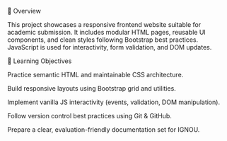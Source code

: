 
📝 Overview

This project showcases a responsive frontend website suitable for academic submission. It includes modular HTML pages, reusable UI components, and clean styles following Bootstrap best practices. JavaScript is used for interactivity, form validation, and DOM updates.

🎯 Learning Objectives

Practice semantic HTML and maintainable CSS architecture.

Build responsive layouts using Bootstrap grid and utilities.

Implement vanilla JS interactivity (events, validation, DOM manipulation).

Follow version control best practices using Git & GitHub.

Prepare a clear, evaluation-friendly documentation set for IGNOU.

